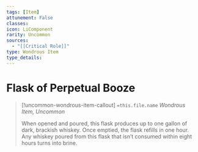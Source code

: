 ```yaml
---
tags: [Item]
attunement: False
classes: 
icon: LiComponent
rarity: Uncommon
sources:
  - "[[Critical Role]]"
type: Wondrous Item
type_details: 
---
```

# Flask of Perpetual Booze
>[!uncommon-wondrous-item-callout] `=this.file.name`
>*Wondrous Item, Uncommon*
>
>When opened and poured, this flask produces up to one gallon of dark, brackish whiskey. Once emptied, the flask refills in one hour. Any whiskey poured from this flask that isn’t consumed within eight hours turns into brine.
>
>
